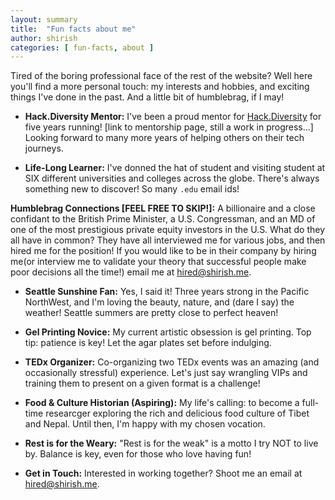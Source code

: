 ```yaml
---
layout: summary
title:  "Fun facts about me"
author: shirish
categories: [ fun-facts, about ]
---
```


Tired of the boring professional face of the rest of the website? Well here you'll find a more personal touch: my interests and hobbies, and exciting things I've done in the past. And a little bit of humblebrag, if I may!

* **Hack.Diversity Mentor:**  I've been a proud mentor for [Hack.Diversity](https://www.hackdiversity.com/) for five years running! [link to mentorship page, still a work in progress...]  Looking forward to many more years of helping others on their tech journeys.

* **Life-Long Learner:** I've donned the hat of student and visiting student at SIX different universities and colleges across the globe. There's always something new to discover! So many `.edu` email ids!

**Humblebrag Connections [FEEL FREE TO SKIP!]:** A billionaire and a close confidant to the British Prime Minister, a U.S. Congressman, and an MD of one of the most prestigious private equity investors in the U.S. What do they all have in common? They have all interviewed me for various jobs, and then hired me for the position! If you would like to be in their company by hiring me(or interview me to validate your theory that successful people make poor decisions all the time!) email me at <a href="mailto:hired@shirish.me">hired@shirish.me</a>.

* **Seattle Sunshine Fan:**  Yes, I said it! Three years strong in the Pacific NorthWest, and I'm loving the beauty, nature, and (dare I say) the weather! Seattle summers are pretty close to perfect heaven!

* **Gel Printing Novice:**  My current artistic obsession is gel printing.  Top tip: patience is key!  Let the agar plates set before indulging.

* **TEDx Organizer:**  Co-organizing two TEDx events was an amazing (and occasionally stressful) experience.  Let's just say wrangling VIPs and training them to present on a given format is a challenge!

* **Food & Culture Historian (Aspiring):**  My life's calling: to become a full-time researcger exploring the rich and delicious food culture of Tibet and Nepal. Until then, I'm happy with my chosen vocation.

* **Rest is for the Weary:**  "Rest is for the weak" is a motto I try NOT to live by.  Balance is key, even for those who love having fun! 

* **Get in Touch:**  Interested in working together?  Shoot me an email at <a href="mailto:hired@shirish.me">hired@shirish.me</a>.